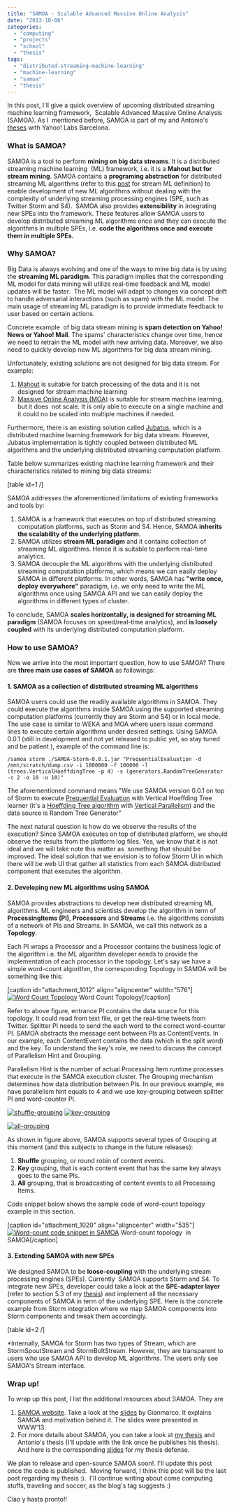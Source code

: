 ```yaml
---
title: "SAMOA - Scalable Advanced Massive Online Analysis"
date: "2013-10-06"
categories: 
  - "computing"
  - "projects"
  - "school"
  - "thesis"
tags: 
  - "distributed-streaming-machine-learning"
  - "machine-learning"
  - "samoa"
  - "thesis"
---
```


In this post, I'll give a quick overview of upcoming distributed streaming machine learning framework,  Scalable Advanced Massive Online Analysis (SAMOA). As I  mentioned before, SAMOA is part of my and Antonio's [theses](http://www.ac.upc.edu/emdc-master-thesis "EMDC-theses") with Yahoo! Labs Barcelona.

### What is SAMOA?

SAMOA is a tool to perform **mining on big data streams**. It is a distributed streaming machine learning  (ML) framework, i.e. it is a **Mahout but for stream mining**. SAMOA contains a **programing abstraction** for distributed streaming ML algorithms (refer to this [post](http://www.otnira.com/2013/03/28/hoeffding-tree-for-streaming-classification/ "Hoeffding Tree for Streaming Classification") for stream ML definition) to enable development of new ML algorithms without dealing with the complexity of underlying streaming processing engines (SPE, such as Twitter Storm and S4).  SAMOA also provides **extensibility** in integrating new SPEs into the framework. These features allow SAMOA users to develop distributed streaming ML algorithms once and they can execute the algorithms in multiple SPEs, i.e. **code the algorithms once and execute them in multiple SPEs.**

### Why SAMOA?

Big Data is always evolving and one of the ways to mine big data is by using the **streaming ML paradigm**. This paradigm implies that the corresponding ML model for data mining will utilize real-time feedback and ML model updates will be faster.  The ML model will adapt to changes via concept drift to handle adversarial interactions (such as spam) with the ML model. The main usage of streaming ML paradigm is to provide immediate feedback to user based on certain actions.

Concrete example  of big data stream mining is **spam detection on Yahoo! News or Yahoo! Mail**. The spams' characteristics change over time, hence we need to retrain the ML model with new arriving data. Moreover, we also need to quickly develop new ML algorithms for big data stream mining.

Unfortunately, existing solutions are not designed for big data stream. For example:

1. [Mahout](http://mahout.apache.org/ "Apache Mahout") is suitable for batch processing of the data and it is not designed for stream machine learning
2. [Massive Online Analysis (MOA)](http://moa.cms.waikato.ac.nz/ "MOA") is suitable for stream machine learning, but it does  not scale. It is only able to execute on a single machine and it could no be scaled into multiple machines if needed.

Furthermore, there is an existing solution called [Jubatus](http://jubat.us/en/ "Jubatus"), which is a distributed machine learning framework for big data stream. However, Jubatus implementation is tightly coupled between distributed ML algorithms and the underlying distributed streaming computation platform.

Table below summarizes existing machine learning framework and their characteristics related to mining big data streams:

\[table id=1 /\]

SAMOA addresses the aforementioned limitations of existing frameworks and tools by:

1. SAMOA is a framework that executes on top of distributed streaming computation platforms, such as Storm and S4. Hence, SAMOA **inherits the scalability of the underlying platform**.
2. SAMOA utilizes **stream ML paradigm** and it contains collection of streaming ML algorithms. Hence it is suitable to perform real-time analytics.
3. SAMOA decouple the ML algorithms with the underlying distributed streaming computation platforms, which means we can easily deploy SAMOA in different platforms. In other words, SAMOA has **"write once, deploy everywhere"** paradigm, i.e. we only need to write the ML algorithms once using SAMOA API and we can easily deploy the algorithms in different types of cluster.

To conclude, SAMOA **scales horizontally, is designed for streaming ML paradigm** (SAMOA focuses on speed/real-time analytics), and **is loosely coupled** with its underlying distributed computation platform.

### How to use SAMOA?

Now we arrive into the most important question, how to use SAMOA? There are **three main use cases of SAMOA** as followings:

#### 1\. SAMOA as a collection of distributed streaming ML algorithms

SAMOA users could use the readily available algorithms in SAMOA. They could execute the algorithms inside SAMOA using the supported streaming computation platforms (currently they are Storm and S4) or in local mode. The use case is similar to WEKA and MOA where users issue command lines to execute certain algorithms under desired settings. Using SAMOA 0.0.1 (still in development and not yet released to public yet, so stay tuned and be patient ), example of the command line is:

`/samoa storm ./SAMOA-Storm-0.0.1.jar "PrequentialEvaluation -d /mnt/scratch/dump.csv -i 1000000 -f 100000 -l (trees.VerticalHoeffdingTree -p 4) -s (generators.RandomTreeGenerator -c 2 -o 10 -u 10)"`

The aforementioned command means "We use SAMOA version 0.0.1 on top of Storm to execute [Prequential Evaluation](http://en.wikipedia.org/wiki/Data_stream_mining) with Vertical Hoeffding Tree learner (it's a [Hoeffding Tree algorithm](http://www.otnira.com/2013/03/28/hoeffding-tree-for-streaming-classification/ "Hoeffding Tree for Streaming Classification") with [Vertical Parallelism](http://www.otnira.com/2013/08/03/parallelism-for-dsml/ "Parallelism for Distributed Streaming ML")) and the data source is Random Tree Generator"

The next natural question is how do we observe the results of the execution? Since SAMOA executes on top of distributed platform, we should observe the results from the platform log files. Yes, we know that it is not ideal and we will take note this matter as  something that should be improved. The ideal solution that we envision is to follow Storm UI in which there will be web UI that gather all statistics from each SAMOA distributed component that executes the algorithm.

#### 2\. Developing new ML algorithms using SAMOA

SAMOA provides abstractions to develop new distributed streaming ML algorithms. ML engineers and scientists develop the algorithm in term of **ProcessingItems (PI)**, **Processors** and **Streams** i.e. the algorithms consists of a network of PIs and Streams. In SAMOA, we call this network as a **Topology**.

Each PI wraps a Processor and a Processor contains the business logic of the algorithm i.e. the ML algorithm developer needs to provide the implementation of each processor in the topology. Let's say we have a simple word-count algorithm, the corresponding Topology in SAMOA will be something like this:

\[caption id="attachment\_1012" align="aligncenter" width="576"\][![Word Count Topology](images/word-count.png)](http://www.otnira.com/wp-content/uploads/2013/09/word-count.png) Word Count Topology\[/caption\]

Refer to above figure, entrance PI contains the data source for this topology. It could read from text file, or get the real-time tweets from Twitter. Splitter PI needs to send the each word to the correct word-counter PI. SAMOA abstracts the message sent between PIs as ContentEvents. In our example, each ContentEvent contains the data (which is the split word) and the key. To understand the key's role, we need to discuss the concept of Parallelism Hint and Grouping.

Parallelism Hint is the number of actual Processing Item runtime processes that execute in the SAMOA execution cluster. The Grouping mechanism determines how data distribution between PIs. In our previous example, we have parallelism hint equals to 4 and we use key-grouping between splitter PI and word-counter PI.

[![shuffle-grouping](images/shuffle-grouping.png)](http://www.otnira.com/wp-content/uploads/2013/09/shuffle-grouping.png) [![key-grouping](images/key-grouping.png)](http://www.otnira.com/wp-content/uploads/2013/09/key-grouping.png)

[![all-grouping](images/all-grouping2.png)](http://www.otnira.com/wp-content/uploads/2013/09/all-grouping2.png)

As shown in figure above, SAMOA supports several types of Grouping at this moment (and this subjects to change in the future releases):

1. **Shuffle** grouping, or round robin of content events.
2. **Key** grouping, that is each content event that has the same key always goes to the same PIs.
3. **All** grouping, that is broadcasting of content events to all Processing Items.

Code snippet below shows the sample code of word-count topology example in this section.

\[caption id="attachment\_1020" align="aligncenter" width="535"\][![Word-count code snippet in SAMOA](images/Pseudocode.png)](http://www.otnira.com/wp-content/uploads/2013/09/Pseudocode.png) Word-count topology  in SAMOA\[/caption\]

#### 3\. Extending SAMOA with new SPEs

We designed SAMOA to be **loose-coupling** with the underlying stream processing engines (SPEs). Currently  SAMOA supports Storm and S4. To integrate new SPEs, developer could take a look at the **SPE-adapter layer** (refer to section 5.3 of my [thesis](https://dl.dropboxusercontent.com/u/19929044/SAMOA/thesis/arinto-thesis.pdf "Arinto-thesis")) and implement all the necessary components of SAMOA in term of the underlying SPE. Here is the concrete example from Storm integration where we map SAMOA components into Storm components and tweak them accordingly.

\[table id=2 /\]

\*Internally, SAMOA for Storm has two types of Stream, which are StormSpoutStream and StormBoltStream. However, they are transparent to users who use SAMOA API to develop ML algorithms. The users only see SAMOA's Stream interface.

### Wrap up!

To wrap up this post, I list the additional resources about SAMOA. They are

1. [SAMOA website](http://samoa-project.net/ "SAMOA project"). Take a look at the [slides](https://speakerdeck.com/gdfm/samoa-a-platform-for-mining-big-data-streams "SAMOA-slides") by Gianmarco. It explains SAMOA and motivation behind it. The slides were presented in WWW'13.
2. For more details about SAMOA, you can take a look at [my thesis](http://www.slideshare.net/arinto/emdc-thesis "emdc-thesis") and Antonio's thesis (I'll update with the link once he publishes his thesis). And here is the corresponding [slides](http://www.slideshare.net/arinto/final-presentation-34) for my thesis defense.

We plan to release and open-source SAMOA soon!. I'll update this post once the code is published.  Moving forward, I think this post will be the last post regarding my thesis :).  I'll continue writing about come computing stuffs, traveling and soccer, as the blog's tag suggests :)

Ciao y hasta pronto!!
